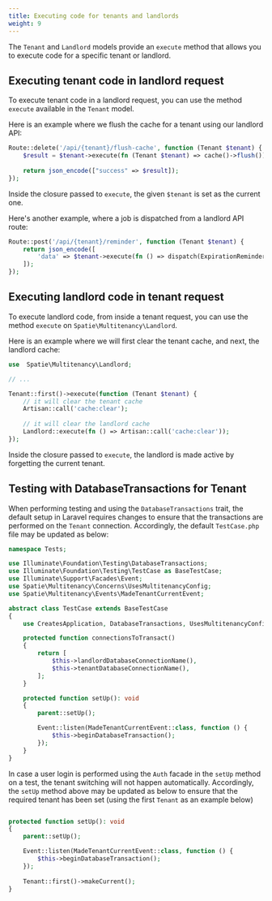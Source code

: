 ```yaml
---
title: Executing code for tenants and landlords
weight: 9
---
```


The `Tenant` and `Landlord` models provide an `execute` method that allows you to execute code for a specific tenant or landlord.

## Executing tenant code in landlord request

To execute tenant code in a landlord request, you can use the method `execute` available in the `Tenant` model.

Here is an example where we flush the cache for a tenant using our landlord API:

```php
Route::delete('/api/{tenant}/flush-cache', function (Tenant $tenant) {
    $result = $tenant->execute(fn (Tenant $tenant) => cache()->flush());
   
    return json_encode(["success" => $result]);
});
```

Inside the closure passed to `execute`, the given `$tenant` is set as the current one.

Here's another example, where a job is dispatched from a landlord API route:

```php
Route::post('/api/{tenant}/reminder', function (Tenant $tenant) {
    return json_encode([ 
        'data' => $tenant->execute(fn () => dispatch(ExpirationReminder())),
    ]);
});
```


## Executing landlord code in tenant request

To execute landlord code, from inside a tenant request, you can use the method `execute` on `Spatie\Multitenancy\Landlord`. 

Here is an example where we will first clear the tenant cache, and next, the landlord cache:

```php
use  Spatie\Multitenancy\Landlord;

// ...

Tenant::first()->execute(function (Tenant $tenant) {
    // it will clear the tenant cache
    Artisan::call('cache:clear'); 
   
    // it will clear the landlord cache
    Landlord::execute(fn () => Artisan::call('cache:clear')); 
});
```

Inside the closure passed to `execute`, the landlord is made active by forgetting the current tenant.

## Testing with DatabaseTransactions for Tenant

When performing testing and using the `DatabaseTransactions` trait, the default setup in Laravel requires changes to ensure that the transactions are performed on the `Tenant` connection. Accordingly, the default `TestCase.php` file may be updated as below:

```php
namespace Tests;

use Illuminate\Foundation\Testing\DatabaseTransactions;
use Illuminate\Foundation\Testing\TestCase as BaseTestCase;
use Illuminate\Support\Facades\Event;
use Spatie\Multitenancy\Concerns\UsesMultitenancyConfig;
use Spatie\Multitenancy\Events\MadeTenantCurrentEvent;

abstract class TestCase extends BaseTestCase
{
    use CreatesApplication, DatabaseTransactions, UsesMultitenancyConfig;

    protected function connectionsToTransact()
    {
        return [
            $this->landlordDatabaseConnectionName(),
            $this->tenantDatabaseConnectionName(),
        ];
    }

    protected function setUp(): void
    {
        parent::setUp();

        Event::listen(MadeTenantCurrentEvent::class, function () {
            $this->beginDatabaseTransaction();
        });
    }
}
```

In case a user login is performed using the `Auth` facade in the `setUp` method on a test, the tenant switching will not happen automatically. Accordingly, the `setUp` method above may be updated as below to ensure that the required tenant has been set (using the first `Tenant` as an example below)

```php

protected function setUp(): void
{
    parent::setUp();

    Event::listen(MadeTenantCurrentEvent::class, function () {
        $this->beginDatabaseTransaction();
    });
    
    Tenant::first()->makeCurrent();
}
```
